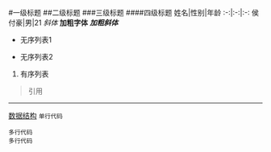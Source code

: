 #一级标题
##二级标题
###三级标题
####四级标题
姓名|性别|年龄
:-:|:-:|:-:
侯付豪|男|21
*斜体*
**加粗字体**
***加粗斜体***
* 无序列表1
- 无序列表2
1. 有序列表
>引用
---
[数据结构](https://github.com/HFH0316/Data-Structure) 
`单行代码`
```
多行代码
多行代码
```